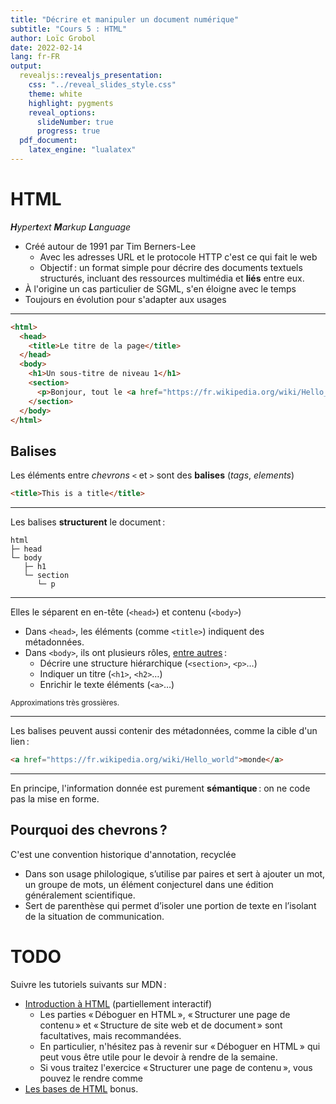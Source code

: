 ```yaml
---
title: "Décrire et manipuler un document numérique"
subtitle: "Cours 5 : HTML"
author: Loïc Grobol
date: 2022-02-14
lang: fr-FR
output:
  revealjs::revealjs_presentation:
    css: "../reveal_slides_style.css"
    theme: white
    highlight: pygments
    reveal_options:
      slideNumber: true
      progress: true
  pdf_document:
    latex_engine: "lualatex"
---
```


<!-- LTeX: language=fr -->

# HTML

_**H**yper**t**ext **M**arkup **L**anguage_

- Créé autour de 1991 par Tim Berners-Lee
  - Avec les adresses URL et le protocole HTTP c'est ce qui fait le web
  - Objectif : un format simple pour décrire des documents textuels structurés, incluant des
    ressources multimédia et **liés** entre eux.
- À l'origine un cas particulier de SGML, s'en éloigne avec le temps
- Toujours en évolution pour s'adapter aux usages

---

```html
<html>
  <head>
    <title>Le titre de la page</title>
  </head>
  <body>
    <h1>Un sous-titre de niveau 1</h1>
    <section>
      <p>Bonjour, tout le <a href="https://fr.wikipedia.org/wiki/Hello_world">monde</a></p>
    </section>
  </body>
</html>
```

## Balises

Les éléments entre *chevrons* `<` et `>` sont des **balises** (*tags*, *elements*)

```html
<title>This is a title</title>
```

---

Les balises **structurent** le document :

```text
html
├─ head
└─ body
   ├─ h1
   └─ section
      └─ p
```

---

Elles le séparent en en-tête (`<head>`) et contenu (`<body>`)

- Dans `<head>`, les éléments (comme `<title>`) indiquent des métadonnées.
- Dans `<body>`, ils ont plusieurs rôles, [entre autres](https://html.spec.whatwg.org/multipage/indices.html#element-content-categories) :
  - Décrire une structure hiérarchique (`<section>`, `<p>`…)
  - Indiquer un titre (`<h1>`, `<h2>`…)
  - Enrichir le texte éléments (`<a>`…)

<small>Approximations très grossières.</small>

---

Les balises peuvent aussi contenir des métadonnées, comme la cible d'un lien :

```html
<a href="https://fr.wikipedia.org/wiki/Hello_world">monde</a>
```

---

En principe, l'information donnée est purement **sémantique** : on ne code pas la mise en forme.

## Pourquoi des chevrons ?

C'est une convention historique d'annotation, recyclée

- Dans son usage philologique, s’utilise par paires et sert à ajouter un mot, un groupe
  de mots, un élément conjecturel dans une édition généralement scientifique.
- Sert de parenthèse qui permet d’isoler une portion de texte en l’isolant de la
  situation de communication.

# TODO

Suivre les tutoriels suivants sur MDN :

- [Introduction à HTML](https://developer.mozilla.org/fr/docs/Learn/HTML/Introduction_to_HTML)
  (partiellement interactif)
  - Les parties « Déboguer en HTML », « Structurer une page de contenu » et « Structure de site web
    et de document » sont facultatives, mais recommandées.
  - En particulier, n'hésitez pas à revenir sur « Déboguer en HTML » qui peut vous être utile pour
    le devoir à rendre de la semaine.
  - Si vous traitez l'exercice « Structurer une page de contenu », vous pouvez le rendre comme
- [Les bases de
  HTML](https://developer.mozilla.org/fr/docs/Learn/Getting_started_with_the_web/HTML_basics) bonus.
